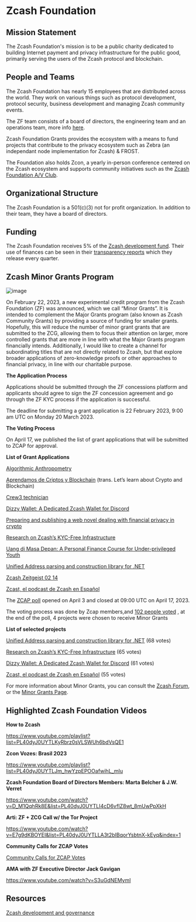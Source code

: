 # Zcash Foundation

## Mission Statement

The Zcash Foundation's mission is to be a public charity dedicated to building Internet payment and privacy infrastructure for the public good, primarily serving the users of the Zcash protocol and blockchain.


## People and Teams

The Zcash Foundation has nearly 15 employees that are distributed across the world. They work on various things such as protocol development, protocol security, business development and managing Zcash community events. 

The ZF team consists of a board of directors, the engineering team and an operations team, more info [here](https://zfnd.org/about/).

Zcash Foundation Grants provides the ecosystem with a means to fund projects that contribute to the privacy ecosystem such as Zebra (an independant node implementation for Zcash) & FROST. 

The Foundation also holds Zcon, a yearly in-person conference centered on the Zcash ecosystem and supports community initiatives such as the [Zcash Foundation A/V Club](https://discord.gg/WGEVenUq).


## Organizational Structure

The Zcash Foundation is a 501(c)(3) not for profit organization. In addition to their team, they have a board of directors.

## Funding

The Zcash Foundation receives 5% of the [Zcash development fund](https://zips.z.cash/zip-1014). Their use of finances can be seen in their [transparency reports](https://electriccoin.co/blog/ecc-transparency-report-for-q3-2022/) which they release every quarter.

## Zcash Minor Grants Program
![image](https://global.discourse-cdn.com/zcash/optimized/3X/6/8/68ad4ceeb7ad5df77ebff311c2580ceda3ecef10_2_690x172.jpeg)

On February 22, 2023, a new experimental credit program from the Zcash Foundation (ZF) was announced, which we call “Minor Grants”. It is intended to complement the Major Grants program (also known as Zcash Community Grants) by providing a source of funding for smaller grants. Hopefully, this will reduce the number of minor grant grants that are submitted to the ZCG, allowing them to focus their attention on larger, more controlled grants that are more in line with what the Major Grants program financially intends. Additionally, I would like to create a channel for subordinating titles that are not directly related to Zcash, but that explore broader applications of zero-knowledge proofs or other approaches to financial privacy, in line with our charitable purpose.

**The Application Process**

Applications should be submitted through the ZF concessions platform and applicants should agree to sign the ZF concession agreement and go through the ZF KYC process if the application is successful.

The deadline for submitting a grant application is 22 February 2023, 9:00 am UTC on Monday 20 March 2023.

**The Voting Process**

On April 17, we published the list of grant applications that will be submitted to ZCAP for approval.

**List of Grant Applications**

[Algorithmic Anthropometry](https://zfnd.org/wp-content/uploads/2023/04/Algorithmic_Anthropometry.pdf)

[Aprendamos de Criptos y Blockchain](https://zfnd.org/wp-content/uploads/2023/04/Aprendamos_de_Criptos_y_Blockchain.pdf) (trans. Let’s learn about Crypto and Blockchain)

[Crew3 technician](https://zfnd.org/wp-content/uploads/2023/04/Crew3_technician.pdf) 

[Dizzy Wallet: A Dedicated Zcash Wallet for Discord](https://zfnd.org/wp-content/uploads/2023/04/Dizzy_Wallet_A_Dedicated_Zcash_Wallet_for_Discord.pdf) 

[Preparing and publishing a web novel dealing with financial privacy in crypto](https://zfnd.org/wp-content/uploads/2023/04/Web_novel_dealing_with_financial_privacy_in_crypto.pdf) 

[Research on Zcash’s KYC-Free Infrastructure](https://zfnd.org/wp-content/uploads/2023/04/Research_on_Zcashs_KYC-Free_Infrastructure.pdf) 

[Uang di Masa Depan: A Personal Finance Course for Under-privileged Youth](https://zfnd.org/wp-content/uploads/2023/04/Personal_Finance_Course_for_Under-privileged_Youth.pdf)

[Unified Address parsing and construction library for .NET](https://zfnd.org/wp-content/uploads/2023/04/Unified_Address_library_for_NET.pdf)

[Zcash Zeitgeist 02 14](https://zfnd.org/wp-content/uploads/2023/04/Zcash_Zeitgeist_02.pdf)

[Zcast, el podcast de Zcash en Español](https://zfnd.org/wp-content/uploads/2023/04/Zcast_el_podcast_de_Zcash_en_Espanol.pdf)

The [ZCAP poll](https://vote.heliosvoting.org/helios/elections/98ab74d8-d22f-11ed-ba5a-420e8d4c05c8/voters/list?limit=165) opened on April 3 and closed at 09:00 UTC on April 17, 2023.

The voting process was done by Zcap members,and [102 people voted](https://vote.heliosvoting.org/helios/elections/98ab74d8-d22f-11ed-ba5a-420e8d4c05c8/view) , at the end of the poll, 4 projects were chosen to receive Minor Grants

**List of selected projects**

[Unified Address parsing and construction library for .NET](https://zfnd.org/wp-content/uploads/2023/04/Unified_Address_library_for_NET.pdf) (68 votes)

[Research on Zcash’s KYC-Free Infrastructure](https://zfnd.org/wp-content/uploads/2023/04/Research_on_Zcashs_KYC-Free_Infrastructure.pdf) (65 votes)

[Dizzy Wallet: A Dedicated Zcash Wallet for Discord](https://zfnd.org/wp-content/uploads/2023/04/Dizzy_Wallet_A_Dedicated_Zcash_Wallet_for_Discord.pdf)  (61 votes)

[Zcast, el podcast de Zcash en Español](https://zfnd.org/wp-content/uploads/2023/04/Zcast_el_podcast_de_Zcash_en_Espanol.pdf) (55 votes)


For more information about Minor Grants, you can consult the [Zcash Forum](https://forum.zcashcommunity.com/t/zcash-minor-grants-program-by-zfnd/44075/29?u=dismad), or the [Minor Grants Page](https://zfnd.org/launching-the-zcash-minor-grants-program/).

## Highlighted Zcash Foundation Videos

**How to Zcash**

https://www.youtube.com/playlist?list=PL40dyJ0UYTLKyRbrz0sVLSWUh6bdVsQE1

**Zcon Vozes: Brasil 2023**

https://www.youtube.com/playlist?list=PL40dyJ0UYTLJm_hwYzpEPOOafwihL_mIu

**Zcash Foundation Board of Directors Members: Marta Belcher & J.W. Verret**

https://www.youtube.com/watch?v=D_M1QqhRk8E&list=PL40dyJ0UYTLI4cD6vfIZ8wt_8mUwPpXkH

**Arti: ZF + ZCG Call w/ the Tor Project**

https://www.youtube.com/watch?v=E7g9dKBOYEI&list=PL40dyJ0UYTLLA3t2bIBqorYsbtnX-kEyq&index=1

**Community Calls for ZCAP Votes**

[Community Calls for ZCAP Votes](https://www.youtube.com/playlist?list=PL40dyJ0UYTLLcfeghHf_2u-2qc26k9GEA)

**AMA with ZF Executive Director Jack Gavigan**

https://www.youtube.com/watch?v=S3uGdNEMymI


## Resources

[Zcash development and governance](https://z.cash/zcash-development-and-governance/)


